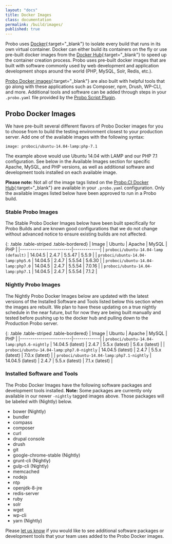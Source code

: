 ```yaml
---
layout: "docs"
title: Docker Images
class: documentation
permalink: /build/images/
published: true
---
```


Probo uses [Docker](https://www.docker.com/){:target="\_blank"} to isolate every build that runs in its own virtual container. Docker can either build its containers on the fly or use pre-built docker images from the [Docker Hub](https://hub.docker.com/){:target="\_blank"} to speed up the container creation process. Probo uses pre-built docker images that are built with software commonly used by web development and application development shops around the world (PHP, MySQL, Solr, Redis, etc.).

[Probo Docker images](https://hub.docker.com/u/proboci/){:target="\_blank"} are also built with helpful tools that go along with these applications such as Composer, npm, Drush, WP-CLI, and more. Additional tools and software can be added through steps in your `.probo.yaml` file provided by the [Probo Script Plugin](https://docs.probo.ci/plugins/script-plugin/).

## Probo Docker Images

We have pre-built several different flavors of Probo Docker images for you to choose from to build the testing environment closest to your production server. Add one of the available images with the following syntax:

    image: proboci/ubuntu-14.04-lamp:php-7.1

The example above would use Ubuntu 14.04 with LAMP and our PHP 7.1 configuration. See below in the Available Images section for specific Apache, MySQL, and PHP versions, as well as additional software and development tools installed on each available image.

**Please note:** Not all of the image tags listed on the [Probo.CI Docker Hub](https://hub.docker.com/u/proboci/){:target="\_blank"} are available in your `.probo.yaml` configuration. Only the available images listed below have been approved to run in a Probo build.

### Stable Probo Images

The Stable Probo Docker Images below have been built specifically for Probo Builds and are known good configurations that we do not change without advanced notice to ensure existing builds are not affected.

{: .table .table-striped .table-bordered}
| Image | Ubuntu | Apache | MySQL | PHP |
|-------------------------|-------------|
| `proboci/ubuntu-14.04-lamp (default)` | 14.04.5 | 2.4.7 |  5.5.47 | 5.5.9 |
| `proboci/ubuntu-14.04-lamp:php5.6` | 14.04.5 | 2.4.7 | 5.5.54 | 5.6.30 |
| `proboci/ubuntu-14.04-lamp:php7.0` | 14.04.5 | 2.4.7 | 5.5.54 | 7.0.16 |
| `proboci/ubuntu-14.04-lamp:php7.1` | 14.04.5 | 2.4.7 | 5.5.54 | 7.1.2 |

### Nightly Probo Images

The Nightly Probo Docker Images below are updated with the latest versions of the Installed Software and Tools listed below this section when the images are rebuilt. We plan to have these updating on a true nightly schedule in the near future, but for now they are being built manually and tested before pushing up to the docker hub and pulling down to the Production Probo server.

{: .table .table-striped .table-bordered}
| Image | Ubuntu | Apache | MySQL | PHP |
|-------------------------|-------------|
| `proboci/ubuntu-14.04-lamp:php5.6-nightly` | 14.04.5 (latest) | 2.4.7 |  5.5.x (latest) | 5.6.x (latest) |
| `proboci/ubuntu-14.04-lamp:php7.0-nightly` | 14.04.5 (latest) | 2.4.7 | 5.5.x (latest) | 7.0.x (latest) |
| `proboci/ubuntu-14.04-lamp:php7.1-nightly` | 14.04.5 (latest) | 2.4.7 | 5.5.x (latest) | 7.1.x (latest) |

### Installed Software and Tools

The Probo Docker Images have the following software packages and development tools installed. **Note:** Some packages are currently only available in our newer `-nightly` tagged images above. Those packages will be labeled with (Nightly) below.

- bower (Nightly)
- bundler
- compass
- composer
- curl
- drupal console
- drush
- git
- google-chrome-stable (Nightly)
- grunt-cli (Nightly)
- gulp-cli (Nightly)
- memcached
- nodejs
- ntp
- openjdk-8-jre
- redis-server
- ruby
- solr
- wget
- wp-cli
- yarn (Nightly)

Please [let us know](https://probo.ci/contact/) if you would like to see additional software packages or development tools that your team uses added to the Probo Docker images.
